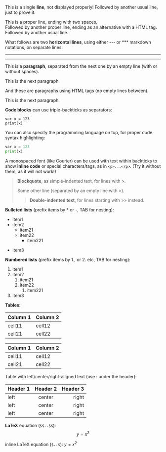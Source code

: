 This is a single **line**, not displayed properly!
Followed by another usual line, just to prove it.

This is a proper line, ending with two spaces.  
Followed by another proper line, ending as an alternative with a HTML tag.<br>
Followed by another usual line.

What follows are two **horizontal lines**, using either --- or *** markdown notations, on separate lines:

---
***

This is a **paragraph**, separated from the next one by an empty line (with or without spaces).

This is the next paragraph.

<p>And these are paragraphs using HTML tags (no empty lines between).</p>
<p>This is the next paragraph.</p>

**Code blocks** can use triple-backticks as separators:
```
var x = 123
print(x)
```

You can also specify the programming language on top, for proper code syntax highlighting:
```python
var x = 123
print(x)
```

A monospaced font (like Courier) can be used with text within backticks to show **inline code** or special characters/tags, as in `<p>...</p>`. (Try it without them, as it will not work!)

> **Blockquote**, as simple-indented text, for lines with >.
>
> Some other line (separated by an empty line with >).
>> **Double-indented text**, for lines starting with >> instead.

**Bulleted lists** (prefix items by * or -, TAB for nesting):

* item1
* item2
    - item21
    - item22
        - item221
- item3

**Numbered lists** (prefix items by 1., or 2. etc, TAB for nesting):

1. item1
2. item2
    1. item21
    1. item22
        1. item221
3. item3

**Tables**:

Column 1  | Column 2
----------|----------
cell11    | cell12
cell21    | cell22

Column 1|Column 2
-|-
cell11|cell12
cell21|cell22

Table with left/center/right-aligned text (use : under the header):

Header 1|Header 2|Header 3
---|:---:|---: 
left|center|right
left|center|right
left|center|right

**LaTeX** equation (`$$..$$`): $$y=x^2$$

inline LaTeX equation (`$..$`): $y=x^2$

